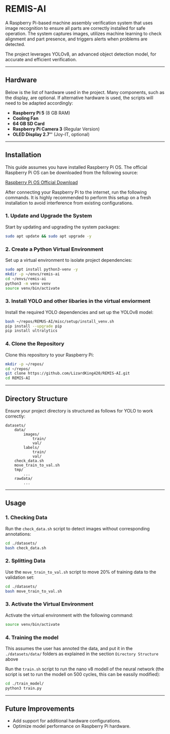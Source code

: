# REMIS-AI

A Raspberry Pi-based machine assembly verification system that uses image recognition to ensure all parts are correctly installed for safe operation. The system captures images, utilizes machine learning to check alignment and part presence, and triggers alerts when problems are detected.

The project leverages YOLOv8, an advanced object detection model, for accurate and efficient verification.

---

## Hardware

Below is the list of hardware used in the project. Many components, such as the display, are optional. If alternative hardware is used, the scripts will need to be adapted accordingly:

- **Raspberry Pi 5** (8 GB RAM)
- **Cooling Fan**
- **64 GB SD Card**
- **Raspberry Pi Camera 3** (Regular Version)
- **OLED Display 2.7''** (Joy-IT, optional)

---

## Installation

This guide assumes you have installed Raspberry Pi OS. The official Raspberry Pi OS can be downloaded from the following source:

[Raspberry Pi OS Official Download](https://www.raspberrypi.org/software/)

After connecting your Raspberry Pi to the internet, run the following commands. It is highly recommended to perform this setup on a fresh installation to avoid interference from existing configurations.

### 1. Update and Upgrade the System

Start by updating and upgrading the system packages:

```bash
sudo apt update && sudo apt upgrade -y
```

### 2. Create a Python Virtual Environment

Set up a virtual environment to isolate project dependencies:

```bash
sudo apt install python3-venv -y
mkdir -p ~/envs/remis-ai
cd ~/envs/remis-ai
python3 -m venv venv
source venv/bin/activate
```

### 3. Install YOLO and other libaries in the virtual enviorment

Install the required YOLO dependencies and set up the YOLOv8 model:

```bash
bash ~/repos/REMUS-AI/misc/setup/install_venv.sh
pip install --upgrade pip
pip install ultralytics
```

### 4. Clone the Repository

Clone this repository to your Raspberry Pi:

```bash
mkdir -p ~/repos/
cd ~/repos/
git clone https://github.com/LizardKing420/REMIS-AI.git
cd REMIS-AI
```

---

## Directory Structure

Ensure your project directory is structured as follows for YOLO to work correctly:

```
datasets/
    data/
        images/
            train/
            val/
        labels/
            train/
            val/
    check_data.sh
    move_train_to_val.sh
    tmp/
        ...
    rawdata/
        ...
```

---

## Usage

### 1. Checking Data
Run the `check_data.sh` script to detect images without corresponding annotations:

```bash
cd ./datasets/
bash check_data.sh
```

### 2. Splitting Data
Use the `move_train_to_val.sh` script to move 20% of training data to the validation set:

```bash
cd ./datasets/
bash move_train_to_val.sh
```

### 3. Activate the Virtual Environment
Activate the virtual environment with the following command:

```bash
source venv/bin/activate
``` 

### 4. Training the model
This assumes the user has annoted the data, and put it in the `./datasets/data/` folders as explained in the section `Directory Structure` above

Run the `train.sh` script to run the nano v8 modell of the neural network (the script is set to run the modell on 500 cycles, this can be eassily modified):

```bash
cd ./train_model/
python3 train.py
```

---

## Future Improvements

- Add support for additional hardware configurations.
- Optimize model performance on Raspberry Pi hardware.
